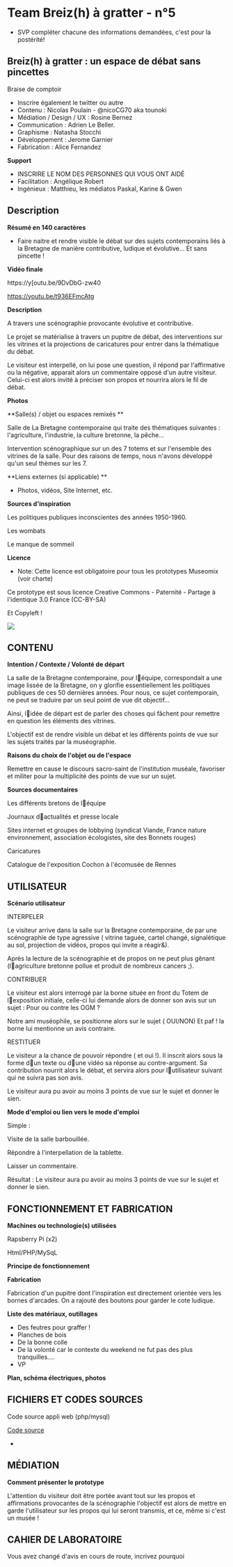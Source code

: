 # Team Breiz(h) à gratter - n°5

<ul class="comment"><li>SVP compléter chacune des informations demandées, c'est pour la postérité!</li></ul class="comment">

## Breiz(h) à  gratter : un espace de débat sans pincettes

Braise de comptoir

*   Inscrire également le twitter ou autre
*   Contenu : Nicolas Poulain - @nicoCG70 aka tounoki
*   Médiation / Design / UX : Rosine Bernez
*   Communication : Adrien Le Beller.
*   Graphisme : Natasha Stocchi
*   Développement : Jerome Garnier
*   Fabrication : Alice Fernandez

**Support**

*   INSCRIRE LE NOM DES PERSONNES QUI VOUS ONT AIDÉ
*   Facilitation : Angélique Robert
*   Ingénieux : Matthieu, les médiatos Paskal, Karine & Gwen

## Description

**Résumé en 140 caractères**

*   Faire naitre et rendre visible le débat sur des sujets contemporains liés à la Bretagne de manière contributive, ludique et évolutive... Et sans pincette !

**Vidéo finale**

https://y[outu.be/9DvDbG-zw40

https://youtu.be/t936EFmcAtg

**Description**

A travers une scénographie provocante évolutive et contributive.

Le projet se matérialise à travers un pupitre de débat, des interventions sur les vitrines et la projections de caricatures pour entrer dans la thématique du débat.

Le visiteur est interpellé, on lui pose une question, il répond par l'affirmative ou la négative, apparait alors un commentaire opposé d'un autre visiteur. Celui-ci est alors invité à préciser son propos et nourrira alors le fil de débat.

**Photos**

**Salle(s) / objet ou espaces remixés **

Salle de La Bretagne contemporaine qui traite des thématiques suivantes : l'agriculture, l'industrie, la culture bretonne, la pêche...

Intervention scénographique sur un des 7 totems et sur l'ensemble des vitrines de la salle. Pour des raisons de temps, nous n'avons développé qu'un seul thèmes sur les 7.

**Liens externes (si applicable) **

*   Photos, vidéos, Site Internet, etc. 

**Sources d'inspiration**

Les politiques publiques inconscientes des années 1950-1960.

Les wombats 

Le manque de sommeil

**Licence**

*   Note: Cette licence est obligatoire pour tous les prototypes Museomix (voir charte)

Ce prototype est sous licence Creative Commons - Paternité - Partage à l'identique 3.0 France (CC-BY-SA)

Et Copyleft !

![](https://hackpad-attachments.s3.amazonaws.com/museomixouest.hackpad.com_gTmqkySj1md_p.510268_1447266871674_Cc-by-sa_(1).svg.png)

## CONTENU

**Intention / Contexte / Volonté de départ**

La salle de la Bretagne contemporaine, pour léquipe, correspondait a une image lissée de la Bretagne, on y glorifie essentiellement les politiques publiques de ces 50 dernières années. Pour nous, ce sujet contemporain, ne peut se traduire par un seul point de vue dit objectif...

Ainsi, lidée de départ  est de parler des choses qui fâchent pour remettre en question les éléments des vitrines. 

L'objectif est de rendre visible un débat et les différents points de vue sur les sujets traités par la muséographie.

**Raisons du choix de l'objet ou de l'espace**

Remettre en cause le discours sacro-saint de l'institution muséale, favoriser et militer pour la multiplicité des points de vue sur un sujet.

**Sources documentaires**

Les différents bretons de léquipe

Journaux dactualités et presse locale

Sites internet et groupes de lobbying  (syndicat Viande, France nature environnement, association écologistes, site des Bonnets rouges)

Caricatures

Catalogue de l'exposition Cochon à l'écomusée de Rennes

## UTILISATEUR

**Scénario utilisateur**

INTERPELER

Le visiteur arrive dans la salle sur la Bretagne contemporaine, de par une scénographie de type agressive ( vitrine taguée, cartel changé, signalétique au sol, projection de vidéos, propos qui invite a réagir&).

Après la lecture de la scénographie et de propos on ne peut plus gênant (lagriculture bretonne pollue et produit de nombreux cancers ;).

CONTRIBUER

Le visiteur est alors interrogé par la borne située en front du Totem de lexposition initiale, celle-ci lui demande alors de donner son avis sur un sujet : Pour ou contre les OGM ?

 Notre ami muséophile, se positionne alors sur le sujet ( OUI/NON) Et paf ! la borne lui mentionne un avis contraire.

RESTITUER

Le visiteur a la chance de pouvoir répondre ( et oui !). Il inscrit alors sous la forme dun texte ou dune vidéo sa réponse au contre-argument. Sa contribution nourrit alors le débat, et servira alors pour lutilisateur suivant qui ne suivra pas son avis. 

Le visiteur aura pu avoir au moins 3 points de vue sur le sujet et donner le sien.

**Mode d'emploi ou lien vers le mode d'emploi**

Simple : 

Visite de la salle barbouillée.

Répondre à l'interpellation de la tablette.

Laisser un commentaire.

Résultat : Le visiteur aura pu avoir au moins 3 points de vue sur le sujet et donner le sien.

## FONCTIONNEMENT ET FABRICATION

**Machines ou technologie(s) utilisées**

Rapsberry Pi (x2)

Html/PHP/MySqL

**Principe de fonctionnement**

**Fabrication**

Fabrication d'un pupitre dont l'inspiration est directement orientée vers les bornes d'arcades. On a rajouté des boutons pour garder le cote ludique.

**Liste des matériaux, outillages**

*   Des feutres pour graffer !
*   Planches de bois
*   De la bonne colle
*   De la volonté car le contexte du weekend ne fut pas des plus tranquilles....
*   VP

**Plan, schéma électriques, photos**

## FICHIERS ET CODES SOURCES

Code source appli web (php/mysql)

[Code source](https://framagit.org/tounoki/breizhagratter)

<ul class="comment"><li>
</li></ul class="comment">

## MÉDIATION

**Comment présenter le prototype**

L'attention du visiteur doit être portée avant tout sur les propos et affirmations provocantes de la scénographie l'objectif est alors de mettre en garde l'utilisateur sur les propos qui lui seront transmis, et ce, même si c'est un musée !

## CAHIER DE LABORATOIRE

Vous avez changé d'avis en cours de route, incrivez pourquoi
